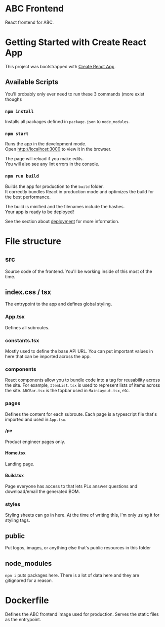# ABC Frontend
React frontend for ABC.

# Getting Started with Create React App
This project was bootstrapped with [Create React App](https://github.com/facebook/create-react-app).

## Available Scripts
You'll probably only ever need to run these 3 commands (more exist though):

### `npm install`
Installs all packages defined in `package.json` to `node_modules`.

### `npm start`
Runs the app in the development mode.\
Open [http://localhost:3000](http://localhost:3000) to view it in the browser.

The page will reload if you make edits.\
You will also see any lint errors in the console.

### `npm run build`
Builds the app for production to the `build` folder.\
It correctly bundles React in production mode and optimizes the build for the best performance.

The build is minified and the filenames include the hashes.\
Your app is ready to be deployed!

See the section about [deployment](https://facebook.github.io/create-react-app/docs/deployment) for more information.

# File structure

## src
Source code of the frontend. You'll be working inside of this most of the time.

## index.css / tsx
The entrypoint to the app and defines global styling.

### App.tsx
Defines all subroutes.

### constants.tsx
Mostly used to define the base API URL. You can put important values in here that can be imported across the app.

### components
React components allow you to bundle code into a tag for reusability across the site. For example, `ItemList.tsx` is used to represent lists of items across the site. `ABCBar.tsx` is the topbar used in `MainLayout.tsx`, etc.

### pages
Defines the content for each subroute. Each page is a typescript file that's imported and used in `App.tsx`.

#### /pe
Product engineer pages only.

#### Home.tsx
Landing page.

#### Build.tsx
Page everyone has access to that lets PLs answer questions and download/email the generated BOM.

### styles
Styling sheets can go in here. At the time of writing this, I'm only using it for styling <a> tags.

## public
Put logos, images, or anything else that's public resources in this folder

## node_modules
`npm i` puts packages here. There is a lot of data here and they are gitignored for a reason.

# Dockerfile
Defines the ABC frontend image used for production. Serves the static files as the entrypoint.
